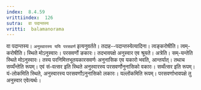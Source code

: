 ```yaml
---
index:  8.4.59
vrittiindex:  126
sutra:  वा पदान्तस्य
vritti:  balamanorama 
---
```


वा पदान्तस्य। `अनुस्वारस्य ययि परसवर्ण` इत्यनुवर्तते। तदाह--पदान्तस्येत्यादिना। त्वङ्करोषीति। त्वम्-करोषीति। स्थिते मोऽनुस्वारः। परसवर्णो ङकारः। तदभावपक्षे अनुस्वार एव श्रूयते। अत्रेति। सम्-यन्तेति स्थिते मोऽनुस्वारः। तस्य परनिमित्तभूतयकारसवर्णः अनुनासिक एव यकारो भवति, आन्तर्यात्। तथाच सय्यँन्तेति रूपम्। एवं सं-वत्सर इति स्थिते अनुस्वारस्य परसवर्णोनुनासिको वकारः। सव्वँत्सर इति रूपम्। यं-लोकमिति स्थिते, अनुस्वारस्य परसवर्णोऽनुनासिको लकारः। यल्लोंकमिति रूपम्। परसवर्णाभावपक्षे तु अनुस्वार एवेत्यर्थः। 

